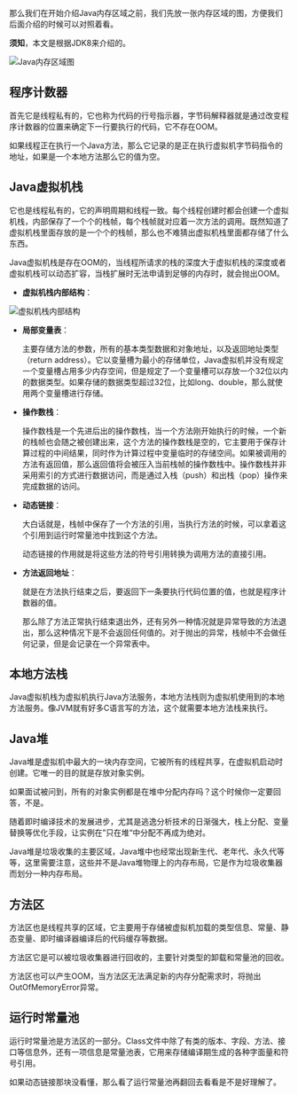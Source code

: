 那么我们在开始介绍Java内存区域之前，我们先放一张内存区域的图，方便我们后面介绍的时候可以对照着看。

**须知**，本文是根据JDK8来介绍的。

![Java内存区域图](https://files.mdnice.com/user/2735/11751282-6975-4e73-b0d0-35ea41e52e93.png)


## 程序计数器

首先它是线程私有的，它也称为代码的行号指示器，字节码解释器就是通过改变程序计数器的位置来确定下一行要执行的代码，它不存在OOM。

如果线程正在执行一个Java方法，那么它记录的是正在执行虚拟机字节码指令的地址，如果是一个本地方法那么它的值为空。

## Java虚拟机栈

它也是线程私有的，它的声明周期和线程一致。每个线程创建时都会创建一个虚拟机栈，内部保存了一个个的栈帧，每个栈帧就对应着一次方法的调用。既然知道了虚拟机栈里面存放的是一个个的栈帧，那么也不难猜出虚拟机栈里面都存储了什么东西。

Java虚拟机栈是存在OOM的，当线程所请求的栈的深度大于虚拟机栈的深度或者虚拟机栈可以动态扩容，当栈扩展时无法申请到足够的内存时，就会抛出OOM。


- **虚拟机栈内部结构**：

![虚拟机栈内部结构](https://files.mdnice.com/user/2735/0ca36de3-d642-4e0d-90de-ed505110fc2e.png)


- **局部变量表**：

  主要存储方法的参数，所有的基本类型数据和对象地址，以及返回地址类型（return address）。它以变量槽为最小的存储单位，Java虚拟机并没有规定一个变量槽占用多少内存空间，但是规定了一个变量槽可以存放一个32位以内的数据类型。如果存储的数据类型超过32位，比如long、double，那么就使用两个变量槽进行存储。

- **操作数栈**：

  操作数栈是一个先进后出的操作数栈，当一个方法刚开始执行的时候，一个新的栈帧也会随之被创建出来，这个方法的操作数栈是空的，它主要用于保存计算过程的中间结果，同时作为计算过程中变量临时的存储空间。如果被调用的方法有返回值，那么返回值将会被压入当前栈帧的操作数栈中。操作数栈并非采用索引的方式进行数据访问，而是通过入栈（push）和出栈（pop）操作来完成数据的访问。

- **动态链接**：

  大白话就是，栈帧中保存了一个方法的引用，当执行方法的时候，可以拿着这个引用到运行时常量池中找到这个方法。

  动态链接的作用就是将这些方法的符号引用转换为调用方法的直接引用。

- **方法返回地址**：

  就是在方法执行结束之后，要返回下一条要执行代码位置的值，也就是程序计数器的值。

  那么除了方法正常执行结束退出外，还有另外一种情况就是异常导致的方法退出，那么这种情况下是不会返回任何值的。对于抛出的异常，栈帧中不会做任何记录，但是会记录在一个异常表中。

## 本地方法栈

Java虚拟机栈为虚拟机执行Java方法服务，本地方法栈则为虚拟机使用到的本地方法服务。像JVM就有好多C语言写的方法，这个就需要本地方法栈来执行。


## Java堆

Java堆是虚拟机中最大的一块内存空间，它被所有的线程共享，在虚拟机启动时创建。它唯一的目的就是存放对象实例。

如果面试被问到，所有的对象实例都是在堆中分配内存吗？这个时候你一定要回答，不是。

随着即时编译技术的发展进步，尤其是逃逸分析技术的日渐强大，栈上分配、变量替换等优化手段，让实例在”只在堆“中分配不再成为绝对。

Java堆是垃圾收集的主要区域，Java堆中也经常出现新生代、老年代、永久代等等，这里需要注意，这些并不是Java堆物理上的内存布局，它是作为垃圾收集器而划分一种内存布局。


## 方法区

方法区也是线程共享的区域，它主要用于存储被虚拟机加载的类型信息、常量、静态变量、即时编译器编译后的代码缓存等数据。

方法区它是可以被垃圾收集器进行回收的，主要针对类型的卸载和常量池的回收。

方法区也可以产生OOM，当方法区无法满足新的内存分配需求时，将抛出OutOfMemoryError异常。


## 运行时常量池

运行时常量池是方法区的一部分。Class文件中除了有类的版本、字段、方法、接口等信息外，还有一项信息是常量池表，它用来存储编译期生成的各种字面量和符号引用。

如果动态链接那块没看懂，那么看了运行常量池再翻回去看看是不是好理解了。
  
  

  